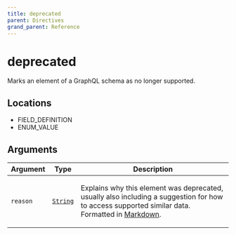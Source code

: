 ```yaml
---
title: deprecated
parent: Directives
grand_parent: Reference
---
```


# deprecated

Marks an element of a GraphQL schema as no longer supported.

<h2 id="locations">Locations</h2>

<ul>

  <li>FIELD_DEFINITION</li>

  <li>ENUM_VALUE</li>

</ul>

## Arguments

<table class="arguments">
  <thead>
  <tr>
    <th>Argument</th>
    <th>Type</th>
    <th>Description</th>
  </tr>
  </thead>
  <tbody>

  <tr>
  <td><code class="anchored">reason</code></td>
  <td>
    <code><a href="/docs/reference/scalar/string">String</a></code>
  </td>
  <td>
    <p>Explains why this element was deprecated, usually also including a suggestion for how to access supported similar data. Formatted in <a href="https://daringfireball.net/projects/markdown/">Markdown</a>.</p>
   </td>
  </tr>

  </tbody>
</table>


